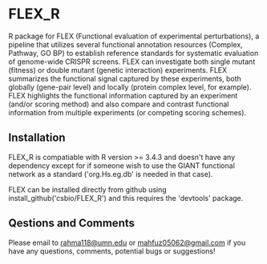 # FLEX_R
R package for FLEX (Functional evaluation of experimental perturbations), a pipeline that utilizes several functional annotation resources (Complex, Pathway, GO BP) to establish reference standards for systematic evaluation of genome-wide CRISPR screens. FLEX can investigate both single mutant (fitness) or double mutant (genetic interaction) experiments. FLEX summarizes the functional signal captured by these experiments, both globally (gene-pair level) and locally (protein complex level, for example). FLEX highlights the functional information captured by an experiment (and/or scoring method) and also compare and contrast functional information from multiple experiments (or competing scoring schemes).

## Installation
FLEX_R is compatiable with R version >= 3.4.3 and doesn't have any dependency except for if someone wish to use the GIANT functional network as a standard ('org.Hs.eg.db' is needed in that case). 

FLEX can be installed directly from github using install_github('csbio/FLEX_R') and this requires the 'devtools' package.

## Qestions and Comments
Please email to rahma118@umn.edu or mahfuz05062@gmail.com if you have any questions, comments, potential bugs or suggestions!

